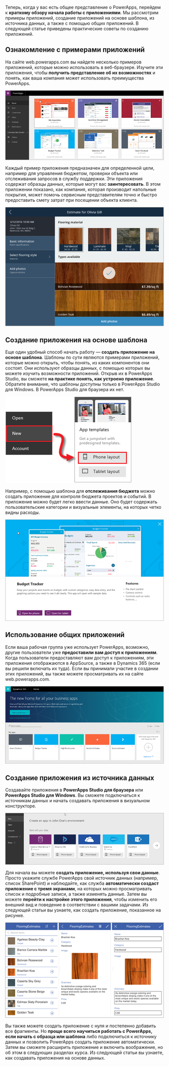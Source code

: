 Теперь, когда у вас есть общее представление о PowerApps, перейдем к **краткому обзору начала работы с приложениями**. Мы рассмотрим примеры приложений, создание приложений на основе шаблона, из источника данных, а также с помощью общих приложений. В следующей статье приведены практические советы по созданию приложений.

## <a name="check-out-some-sample-apps"></a>Ознакомление с примерами приложений
На сайте web.powerapps.com вы найдете несколько примеров приложений, которые можно использовать в веб-браузере. Изучите эти приложения, чтобы **получить представление об их возможностях** и понять, как ваша компания может использовать преимущества PowerApps.

![Примеры приложений PowerApps](./media/learning-quick-look-powerapps/powerapps-samples.png)

Каждый пример приложения предназначен для определенной цели, например для управления бюджетом, проверки объекта или отслеживания запросов в службу поддержки. Эти приложения содержат образцы данных, которые могут вас **заинтересовать**. В этом приложении показано, как компания, которая производит напольные покрытия, может помочь сервисным представителям точно и быстро предоставить смету затрат при посещении объекта клиента.

![Пример приложения PowerApps для напольных покрытий](./media/learning-quick-look-powerapps/powerapps-flooring-sample.png)

## <a name="create-an-app-from-a-template"></a>Создание приложения на основе шаблона
Еще один удобный способ начать работу — **создать приложение на основе шаблона**. Шаблоны по сути являются примерами приложений, которые можно открыть, чтобы понять, из каких компонентов они состоят. Они используют образцы данных, с помощью которых вы можете изучить возможности приложений. Открыв их в PowerApps Studio, вы сможете **на практике понять, как устроено приложение**. Обратите внимание, что шаблоны доступны только в PowerApps Studio для Windows. В PowerApps Studio для браузера их нет.

![Шаблон приложения PowerApps](./media/learning-quick-look-powerapps/powerapps-templates.png)

Например, с помощью шаблона для **отслеживания бюджета** можно создать приложение для контроля бюджета проектов и событий. В приложение можно будет легко ввести данные. Оно будет содержать пользовательские категории и визуальные элементы, на которых четко видны расходы.

![Шаблон для отслеживания бюджета в PowerApps](./media/learning-quick-look-powerapps/powerapps-budget-tracker.png)

## <a name="use-shared-apps"></a>Использование общих приложений
Если ваша рабочая группа уже использует PowerApps, возможно, другие пользователи уже **предоставили вам доступ к приложениям**. Когда пользователи предоставляют вам доступ к приложениям, эти приложения отображаются в AppSource, а также в Dynamics 365 (если вы решили включать их туда). Если вы принимали участие в создании этих приложений, вы также можете просматривать их на сайте web.powerapps.com.

![Совместное использование PowerApps](./media/learning-quick-look-powerapps/powerapps-sharing.png)

## <a name="create-an-app-from-a-data-source"></a>Создание приложения из источника данных
Создавайте приложения в **PowerApps Studio для браузера** или **PowerApps Studio для Windows**. Вы сможете подключаться к источникам данных и начать создавать приложения в визуальном конструкторе.

![Приложение PowerApps на основе данных](./media/learning-quick-look-powerapps/powerapps-app-from-data.png)

Для начала вы можете **создать приложение, используя свои данные**. Просто укажите службе PowerApps свой источник данных (например, список SharePoint) и наблюдайте, как служба **автоматически создаст приложение с тремя экранами**, на которых можно просматривать список и подробные записи, а также изменять данные. Затем вы можете **перейти к настройке этого приложения**, чтобы изменить его внешний вид и поведение в соответствии с вашими задачами. Из следующей статьи вы узнаете, как создать приложение, показанное на рисунке.

![Приложение с тремя экранами в PowerApps](./media/learning-quick-look-powerapps/powerapps-three-screen-app.png)

Вы также можете создать приложение с нуля и постепенно добавить все фрагменты. Но **проще всего научиться работать с PowerApps, если начать с образца или шаблона** либо подключиться к источнику данных и позволить PowerApps создать приложение автоматически. Затем вы сможете расширить приложение и включить воображение, но об этом в следующих разделах курса. Из следующей статьи вы узнаете, как создавать приложения на основе данных.

